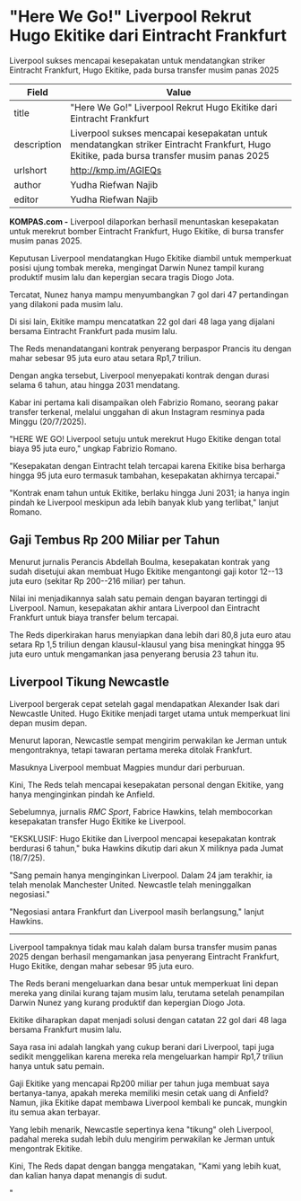 # "Here We Go!" Liverpool Rekrut Hugo Ekitike dari Eintracht Frankfurt

Liverpool sukses mencapai kesepakatan untuk mendatangkan striker Eintracht Frankfurt, Hugo Ekitike, pada bursa transfer musim panas 2025

| Field       | Value                                                       |
|-------------|-------------------------------------------------------------|
| title       | "Here We Go!" Liverpool Rekrut Hugo Ekitike dari Eintracht Frankfurt |
| description | Liverpool sukses mencapai kesepakatan untuk mendatangkan striker Eintracht Frankfurt, Hugo Ekitike, pada bursa transfer musim panas 2025 |
| urlshort    | http://kmp.im/AGIEQs |
| author      | Yudha Riefwan Najib |
| editor      | Yudha Riefwan Najib |

**KOMPAS.com -** Liverpool dilaporkan berhasil menuntaskan kesepakatan untuk merekrut bomber Eintracht Frankfurt, Hugo Ekitike, di bursa transfer musim panas 2025.

Keputusan Liverpool mendatangkan Hugo Ekitike diambil untuk memperkuat posisi ujung tombak mereka, mengingat Darwin Nunez tampil kurang produktif musim lalu dan kepergian secara tragis Diogo Jota.

Tercatat, Nunez hanya mampu menyumbangkan 7 gol dari 47 pertandingan yang dilakoni pada musim lalu.

Di sisi lain, Ekitike mampu mencatatkan 22 gol dari 48 laga yang dijalani bersama Eintracht Frankfurt pada musim lalu.

The Reds menandatangani kontrak penyerang berpaspor Prancis itu dengan mahar sebesar 95 juta euro atau setara Rp1,7 triliun.

Dengan angka tersebut, Liverpool menyepakati kontrak dengan durasi selama 6 tahun, atau hingga 2031 mendatang.

Kabar ini pertama kali disampaikan oleh Fabrizio Romano, seorang pakar transfer terkenal, melalui unggahan di akun Instagram resminya pada Minggu (20/7/2025).

\"HERE WE GO! Liverpool setuju untuk merekrut Hugo Ekitike dengan total biaya 95 juta euro,\" ungkap Fabrizio Romano.

\"Kesepakatan dengan Eintracht telah tercapai karena Ekitike bisa berharga hingga 95 juta euro termasuk tambahan, kesepakatan akhirnya tercapai.\"

\"Kontrak enam tahun untuk Ekitike, berlaku hingga Juni 2031; ia hanya ingin pindah ke Liverpool meskipun ada lebih banyak klub yang terlibat,\" lanjut Romano.

## Gaji Tembus Rp 200 Miliar per Tahun

Menurut jurnalis Perancis Abdellah Boulma, kesepakatan kontrak yang sudah disetujui akan membuat Hugo Ekitike mengantongi gaji kotor 12--13 juta euro (sekitar Rp 200--216 miliar) per tahun.

Nilai ini menjadikannya salah satu pemain dengan bayaran tertinggi di Liverpool. Namun, kesepakatan akhir antara Liverpool dan Eintracht Frankfurt untuk biaya transfer belum tercapai.

The Reds diperkirakan harus menyiapkan dana lebih dari 80,8 juta euro atau setara Rp 1,5 triliun dengan klausul-klausul yang bisa meningkat hingga 95 juta euro untuk mengamankan jasa penyerang berusia 23 tahun itu.

## Liverpool Tikung Newcastle

Liverpool bergerak cepat setelah gagal mendapatkan Alexander Isak dari Newcastle United. Hugo Ekitike menjadi target utama untuk memperkuat lini depan musim depan.

Menurut laporan, Newcastle sempat mengirim perwakilan ke Jerman untuk mengontraknya, tetapi tawaran pertama mereka ditolak Frankfurt.

Masuknya Liverpool membuat Magpies mundur dari perburuan.

Kini, The Reds telah mencapai kesepakatan personal dengan Ekitike, yang hanya menginginkan pindah ke Anfield.

Sebelumnya, jurnalis *RMC Sport*, Fabrice Hawkins, telah membocorkan kesepakatan transfer Hugo Ekitike ke Liverpool.

"EKSKLUSIF: Hugo Ekitike dan Liverpool mencapai kesepakatan kontrak berdurasi 6 tahun,\" buka Hawkins dikutip dari akun X miliknya pada Jumat (18/7/25).

\"Sang pemain hanya menginginkan Liverpool. Dalam 24 jam terakhir, ia telah menolak Manchester United. Newcastle telah meninggalkan negosiasi.\"

\"Negosiasi antara Frankfurt dan Liverpool masih berlangsung," lanjut Hawkins.

---
Liverpool tampaknya tidak mau kalah dalam bursa transfer musim panas 2025 dengan berhasil mengamankan jasa penyerang Eintracht Frankfurt, Hugo Ekitike, dengan mahar sebesar 95 juta euro.

 The Reds berani mengeluarkan dana besar untuk memperkuat lini depan mereka yang dinilai kurang tajam musim lalu, terutama setelah penampilan Darwin Nunez yang kurang produktif dan kepergian Diogo Jota.

 Ekitike diharapkan dapat menjadi solusi dengan catatan 22 gol dari 48 laga bersama Frankfurt musim lalu.



Saya rasa ini adalah langkah yang cukup berani dari Liverpool, tapi juga sedikit menggelikan karena mereka rela mengeluarkan hampir Rp1,7 triliun hanya untuk satu pemain.

 Gaji Ekitike yang mencapai Rp200 miliar per tahun juga membuat saya bertanya-tanya, apakah mereka memiliki mesin cetak uang di Anfield? Namun, jika Ekitike dapat membawa Liverpool kembali ke puncak, mungkin itu semua akan terbayar.

 Yang lebih menarik, Newcastle sepertinya kena "tikung" oleh Liverpool, padahal mereka sudah lebih dulu mengirim perwakilan ke Jerman untuk mengontrak Ekitike.

 Kini, The Reds dapat dengan bangga mengatakan, "Kami yang lebih kuat, dan kalian hanya dapat menangis di sudut.

"

